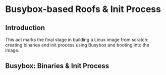 # Busybox-based Roofs & Init Process

## Introduction
This act marks the final stage in building a Linux image from scratch: creating binaries and init process using Busybox and booting into the image.

## Busybox: Binaries & Init Process
###
